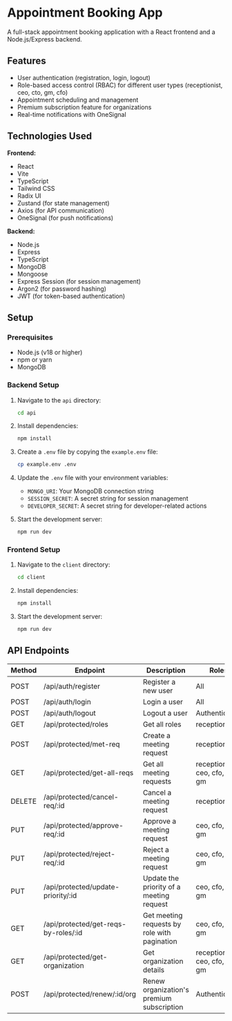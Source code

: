 # Appointment Booking App

A full-stack appointment booking application with a React frontend and a Node.js/Express backend.

## Features

-   User authentication (registration, login, logout)
-   Role-based access control (RBAC) for different user types (receptionist, ceo, cto, gm, cfo)
-   Appointment scheduling and management
-   Premium subscription feature for organizations
-   Real-time notifications with OneSignal

## Technologies Used

**Frontend:**

-   React
-   Vite
-   TypeScript
-   Tailwind CSS
-   Radix UI
-   Zustand (for state management)
-   Axios (for API communication)
-   OneSignal (for push notifications)

**Backend:**

-   Node.js
-   Express
-   TypeScript
-   MongoDB
-   Mongoose
-   Express Session (for session management)
-   Argon2 (for password hashing)
-   JWT (for token-based authentication)

## Setup

### Prerequisites

-   Node.js (v18 or higher)
-   npm or yarn
-   MongoDB

### Backend Setup

1.  Navigate to the `api` directory:

    ```bash
    cd api
    ```

2.  Install dependencies:

    ```bash
    npm install
    ```

3.  Create a `.env` file by copying the `example.env` file:

    ```bash
    cp example.env .env
    ```

4.  Update the `.env` file with your environment variables:

    -   `MONGO_URI`: Your MongoDB connection string
    -   `SESSION_SECRET`: A secret string for session management
    -   `DEVELOPER_SECRET`: A secret string for developer-related actions

5.  Start the development server:

    ```bash
    npm run dev
    ```

### Frontend Setup

1.  Navigate to the `client` directory:

    ```bash
    cd client
    ```

2.  Install dependencies:

    ```bash
    npm install
    ```

3.  Start the development server:

    ```bash
    npm run dev
    ```

## API Endpoints

| Method | Endpoint                             | Description                                  | Roles                           |
| ------ | ------------------------------------ | -------------------------------------------- | ------------------------------- |
| POST   | /api/auth/register                   | Register a new user                          | All                             |
| POST   | /api/auth/login                      | Login a user                                 | All                             |
| POST   | /api/auth/logout                     | Logout a user                                | Authenticated                   |
| GET    | /api/protected/roles                 | Get all roles                                | receptionist                    |
| POST   | /api/protected/met-req               | Create a meeting request                     | receptionist                    |
| GET    | /api/protected/get-all-reqs          | Get all meeting requests                     | receptionist, ceo, cfo, cto, gm |
| DELETE | /api/protected/cancel-req/:id        | Cancel a meeting request                     | receptionist                    |
| PUT    | /api/protected/approve-req/:id       | Approve a meeting request                    | ceo, cfo, cto, gm               |
| PUT    | /api/protected/reject-req/:id        | Reject a meeting request                     | ceo, cfo, cto, gm               |
| PUT    | /api/protected/update-priority/:id   | Update the priority of a meeting request     | ceo, cfo, cto, gm               |
| GET    | /api/protected/get-reqs-by-roles/:id | Get meeting requests by role with pagination | ceo, cfo, cto, gm               |
| GET    | /api/protected/get-organization      | Get organization details                     | receptionist, ceo, cfo, cto, gm |
| POST   | /api/protected/renew/:id/org         | Renew organization's premium subscription    | Authenticated                   |



<!-- 
hassaammgl
oIJSUhDhxX9DXr0U
mongodb+srv://hassaammgl:oIJSUhDhxX9DXr0U@cluster0.rmlp1aw.mongodb.net/?retryWrites=true&w=majority&appName=Cluster0
 -->
